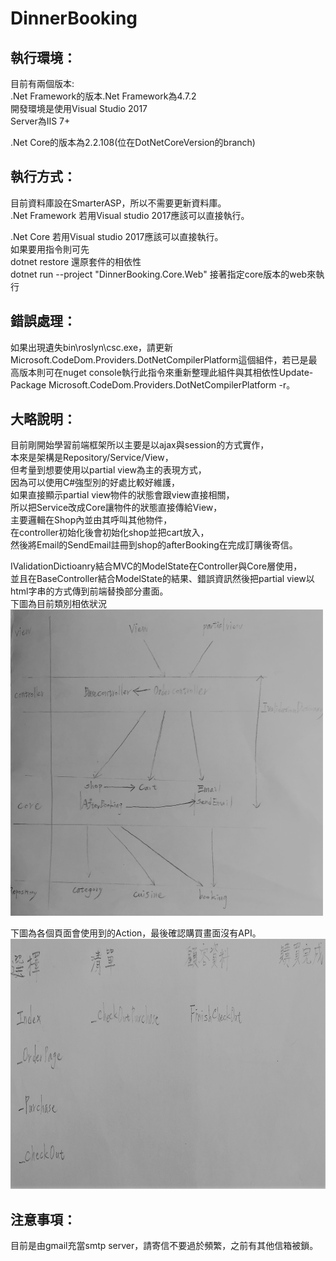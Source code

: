 # DinnerBooking

## 執行環境：
目前有兩個版本:  
.Net Framework的版本.Net Framework為4.7.2  
開發環境是使用Visual Studio 2017  
Server為IIS 7+  
  
.Net Core的版本為2.2.108(位在DotNetCoreVersion的branch)

## 執行方式：
目前資料庫設在SmarterASP，所以不需要更新資料庫。  
.Net Framework 若用Visual studio 2017應該可以直接執行。  

.Net Core 
若用Visual studio 2017應該可以直接執行。  
如果要用指令則可先  
dotnet restore 還原套件的相依性  
dotnet run --project "DinnerBooking.Core.Web" 接著指定core版本的web來執行  

## 錯誤處理：
如果出現遺失bin\roslyn\csc.exe，請更新Microsoft.CodeDom.Providers.DotNetCompilerPlatform這個組件，若已是最高版本則可在nuget console執行此指令來重新整理此組件與其相依性Update-Package Microsoft.CodeDom.Providers.DotNetCompilerPlatform -r。

## 大略說明：
目前剛開始學習前端框架所以主要是以ajax與session的方式實作，  
本來是架構是Repository/Service/View，  
但考量到想要使用以partial view為主的表現方式，  
因為可以使用C#強型別的好處比較好維護，  
如果直接顯示partial view物件的狀態會跟view直接相關，  
所以把Service改成Core讓物件的狀態直接傳給View，  
主要邏輯在Shop內並由其呼叫其他物件，  
在controller初始化後會初始化shop並把cart放入，  
然後將Email的SendEmail註冊到shop的afterBooking在完成訂購後寄信。  
  
IValidationDictioanry結合MVC的ModelState在Controller與Core層使用，  
並且在BaseController結合ModelState的結果、錯誤資訊然後把partial view以html字串的方式傳到前端替換部分畫面。  
下圖為目前類別相依狀況
<img src="https://github.com/joseph351619/DinnerBooking/blob/master/IMG_1549.JPG" width="500" height="490">

下圖為各個頁面會使用到的Action，最後確認購買畫面沒有API。
<img src="https://github.com/joseph351619/DinnerBooking/blob/master/IMG_1546.jpg" width="600" height="400">

## 注意事項：
目前是由gmail充當smtp server，請寄信不要過於頻繁，之前有其他信箱被鎖。
